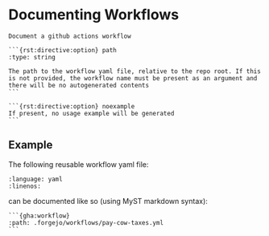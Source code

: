 # Documenting Workflows

````{rst:directive} gha:workflow
Document a github actions workflow

```{rst:directive:option} path
:type: string

The path to the workflow yaml file, relative to the repo root. If this is not provided, the workflow name must be present as an argument and there will be no autogenerated contents
```

```{rst:directive:option} noexample
If present, no usage example will be generated
```
````

## Example

The following reusable workflow yaml file:

```{literalinclude} ../.forgejo/workflows/pay-cow-taxes.yml
:language: yaml
:linenos:
```

can be documented like so (using MyST markdown syntax):

````{example}
```{gha:workflow}
:path: .forgejo/workflows/pay-cow-taxes.yml
```
````